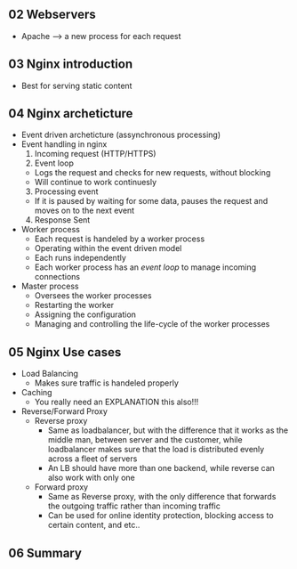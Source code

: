 
## 02 Webservers

- Apache --> a new process for each request

## 03 Nginx introduction

- Best for serving static content

## 04 Nginx archeticture

- Event driven archeticture (assynchronous processing)
- Event handling in nginx
  1. Incoming request (HTTP/HTTPS)
  2. Event loop
    - Logs the request and checks for new requests, without blocking
    - Will continue to work continuesly
  3. Processing event
    - If it is paused by waiting for some data, pauses the request and moves on to the next event
  4. Response Sent
- Worker process
  - Each request is handeled by a worker process
  - Operating within the event driven model
  - Each runs independently
  - Each worker process has an *event loop* to manage incoming connections
- Master process
  - Oversees the worker processes
  - Restarting the worker
  - Assigning the configuration
  - Managing and controlling the life-cycle of the worker processes

##  05 Nginx Use cases

- Load Balancing
  - Makes sure traffic is handeled properly
- Caching
  - You really need an EXPLANATION this also!!!
- Reverse/Forward Proxy
  - Reverse proxy
    - Same as loadbalancer, but with the difference that it works as the middle man, between server and the customer, while loadbalancer makes sure that the load is distributed evenly across a fleet of servers
    - An LB should have more than one backend, while reverse can also work with only one
  - Forward proxy
    - Same as Reverse proxy, with the only difference that forwards the outgoing traffic rather than incoming traffic
    - Can be used for online identity protection, blocking access to certain content, and etc..

## 06 Summary
